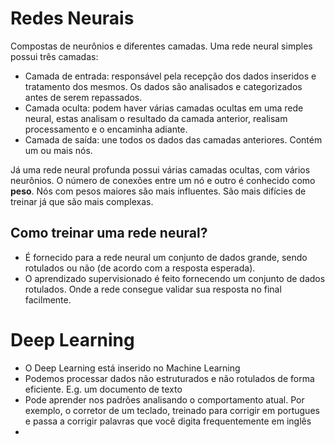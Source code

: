 # Redes Neurais

Compostas de neurônios e diferentes camadas.
Uma rede neural simples possui três camadas:
- Camada de entrada: responsável pela recepção dos dados inseridos e tratamento dos mesmos. Os dados são analisados e categorizados antes de serem repassados.
- Camada oculta: podem haver várias camadas ocultas em uma rede neural, estas analisam o resultado da camada anterior, realisam processamento e o encaminha adiante.
- Camada de saída: une todos os dados das camadas anteriores. Contém um ou mais nós.

Já uma rede neural profunda possui várias camadas ocultas, com vários neurônios. O número de conexões entre um nó e outro é conhecido como **peso**.
Nós com pesos maiores são mais influentes. São mais difícies de treinar já que são mais complexas.

## Como treinar uma rede neural?
- É fornecido para a rede neural um conjunto de dados grande, sendo rotulados ou não (de acordo com a resposta esperada).
- O aprendizado supervisionado é feito fornecendo um conjunto de dados rotulados. Onde a rede consegue validar sua resposta no final facilmente.

# Deep Learning
- O Deep Learning está inserido no Machine Learning
- Podemos processar dados não estruturados e não rotulados de forma eficiente. E.g. um documento de texto
- Pode aprender nos padrões analisando o comportamento atual. Por exemplo, o corretor de um teclado, treinado para corrigir em portugues e passa a corrigir palavras que você digita frequentemente em inglês
- 